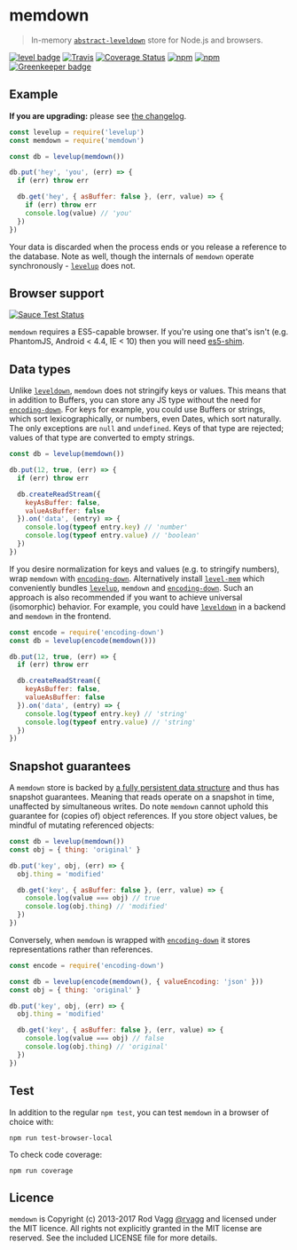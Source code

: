 # memdown

> In-memory [`abstract-leveldown`] store for Node.js and browsers.

[![level badge][level-badge]](https://github.com/level/awesome)
[![Travis](https://secure.travis-ci.org/Level/memdown.png)](http://travis-ci.org/Level/memdown) [![Coverage Status](https://coveralls.io/repos/Level/memdown/badge.svg?branch=master&service=github)](https://coveralls.io/github/Level/memdown?branch=master) [![npm](https://img.shields.io/npm/v/memdown.svg)](https://www.npmjs.com/package/memdown) [![npm](https://img.shields.io/npm/dm/memdown.svg)](https://www.npmjs.com/package/memdown) [![Greenkeeper badge](https://badges.greenkeeper.io/Level/memdown.svg)](https://greenkeeper.io/)

## Example

**If you are upgrading:** please see [the changelog](./CHANGELOG.md).

```js
const levelup = require('levelup')
const memdown = require('memdown')

const db = levelup(memdown())

db.put('hey', 'you', (err) => {
  if (err) throw err

  db.get('hey', { asBuffer: false }, (err, value) => {
    if (err) throw err
    console.log(value) // 'you'
  })
})
```

Your data is discarded when the process ends or you release a reference to the database. Note as well, though the internals of `memdown` operate synchronously - [`levelup`] does not.

Browser support
----

[![Sauce Test Status](https://saucelabs.com/browser-matrix/level-ci.svg)](https://saucelabs.com/u/level-ci)

`memdown` requires a ES5-capable browser. If you're using one that's isn't (e.g. PhantomJS, Android < 4.4, IE < 10) then you will need [es5-shim](https://github.com/es-shims/es5-shim).

## Data types

Unlike [`leveldown`], `memdown` does not stringify keys or values. This means that in addition to Buffers, you can store any JS type without the need for [`encoding-down`]. For keys for example, you could use Buffers or strings, which sort lexicographically, or numbers, even Dates, which sort naturally. The only exceptions are `null` and `undefined`. Keys of that type are rejected; values of that type are converted to empty strings.

```js
const db = levelup(memdown())

db.put(12, true, (err) => {
  if (err) throw err

  db.createReadStream({
    keyAsBuffer: false,
    valueAsBuffer: false
  }).on('data', (entry) => {
    console.log(typeof entry.key) // 'number'
    console.log(typeof entry.value) // 'boolean'
  })
})
```

If you desire normalization for keys and values (e.g. to stringify numbers), wrap `memdown` with [`encoding-down`]. Alternatively install [`level-mem`] which conveniently bundles [`levelup`], `memdown` and [`encoding-down`]. Such an approach is also recommended if you want to achieve universal (isomorphic) behavior. For example, you could have [`leveldown`] in a backend and `memdown` in the frontend.

```js
const encode = require('encoding-down')
const db = levelup(encode(memdown()))

db.put(12, true, (err) => {
  if (err) throw err

  db.createReadStream({
    keyAsBuffer: false,
    valueAsBuffer: false
  }).on('data', (entry) => {
    console.log(typeof entry.key) // 'string'
    console.log(typeof entry.value) // 'string'
  })
})
```

## Snapshot guarantees

A `memdown` store is backed by [a fully persistent data structure](https://www.npmjs.com/package/functional-red-black-tree) and thus has snapshot guarantees. Meaning that reads operate on a snapshot in time, unaffected by simultaneous writes. Do note `memdown` cannot uphold this guarantee for (copies of) object references. If you store object values, be mindful of mutating referenced objects:

```js
const db = levelup(memdown())
const obj = { thing: 'original' }

db.put('key', obj, (err) => {
  obj.thing = 'modified'

  db.get('key', { asBuffer: false }, (err, value) => {
    console.log(value === obj) // true
    console.log(obj.thing) // 'modified'
  })
})
```

Conversely, when `memdown` is wrapped with [`encoding-down`] it stores representations rather than references.

```js
const encode = require('encoding-down')

const db = levelup(encode(memdown(), { valueEncoding: 'json' }))
const obj = { thing: 'original' }

db.put('key', obj, (err) => {
  obj.thing = 'modified'

  db.get('key', { asBuffer: false }, (err, value) => {
    console.log(value === obj) // false
    console.log(obj.thing) // 'original'
  })
})
```

Test
----

In addition to the regular `npm test`, you can test `memdown` in a browser of choice with:

    npm run test-browser-local

To check code coverage:

    npm run coverage

Licence
---

`memdown` is Copyright (c) 2013-2017 Rod Vagg [@rvagg](https://twitter.com/rvagg) and licensed under the MIT licence. All rights not explicitly granted in the MIT license are reserved. See the included LICENSE file for more details.

[`abstract-leveldown`]: https://github.com/Level/abstract-leveldown
[`levelup`]: https://github.com/Level/levelup
[`encoding-down`]: https://github.com/Level/encoding-down
[`leveldown`]: https://github.com/Level/leveldown
[`level-mem`]: https://github.com/Level/mem
[level-badge]: http://leveldb.org/img/badge.svg
